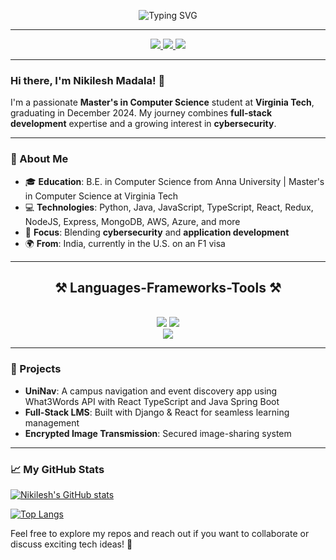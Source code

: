 

<div align="center">

![Typing SVG](https://readme-typing-svg.herokuapp.com/?font=Righteous&size=35&center=true&vCenter=true&width=500&height=70&duration=4000&lines=Hi+There!+👋;+I'm+Nikilesh+Madala!)

</div>

---

<div align="center"> 
  <a href="mailto:nikileshm@vt.edu">
    <img src="https://img.shields.io/badge/Mail-333333?style=for-the-badge&logo=gmail&logoColor=red" />
  </a>
  <a href="https://linkedin.com/in/nikileshmadala" target="_blank">
    <img src="https://img.shields.io/badge/LinkedIn-0077B5?style=for-the-badge&logo=linkedin&logoColor=white" target="_blank" />
  </a>
  <a href="https://www.nikileshm.info/" target="_blank">
     <img src="https://img.shields.io/badge/Portfolio-FF5722?style=for-the-badge&logo=todoist&logoColor=white" target="_blank" />
  </a>
</div>

---

### Hi there, I'm Nikilesh Madala! 👋

I'm a passionate **Master's in Computer Science** student at **Virginia Tech**, graduating in December 2024. My journey combines **full-stack development** expertise and a growing interest in **cybersecurity**.

---

### 🚀 About Me
- 🎓 **Education**: B.E. in Computer Science from Anna University | Master's in Computer Science at Virginia Tech
- 💻 **Technologies**: Python, Java, JavaScript, TypeScript, React, Redux, NodeJS, Express, MongoDB, AWS, Azure, and more
- 🔐 **Focus**: Blending **cybersecurity** and **application development**
- 🌍 **From**: India, currently in the U.S. on an F1 visa

---

<h2 align="center">⚒️ Languages-Frameworks-Tools ⚒️</h2>
<br/>
<div align="center">
    <img src="https://skillicons.dev/icons?i=react,bootstrap,mui,html,css,vscode,github,figma,tailwind,git,r" />
    <img src="https://skillicons.dev/icons?i=nodejs,python,javascript,typescript,express,firebase,mongodb,c,java,nextjs,mysql,flask" /><br>
    <img src="https://skillicons.dev/icons?i=redux,oracle,jquery,postgresql,aws,azure,angular,powerbi,bitbucket,postman,docker,kubernetes,linux" /><br>
</div>

---

### 🌟 Projects
- **UniNav**: A campus navigation and event discovery app using What3Words API with React TypeScript and Java Spring Boot
- **Full-Stack LMS**: Built with Django & React for seamless learning management
- **Encrypted Image Transmission**: Secured image-sharing system

---

### 📈 My GitHub Stats

[![Nikilesh's GitHub stats](https://github-readme-stats.vercel.app/api?username=YourUsername&show_icons=true&theme=radical)](https://github.com/Nikilesh54/github-readme-stats)

[![Top Langs](https://github-readme-stats.vercel.app/api/top-langs/?username=YourUsername&layout=compact)](https://github.com/Nikilesh54/github-readme-stats)



Feel free to explore my repos and reach out if you want to collaborate or discuss exciting tech ideas! 🚀
